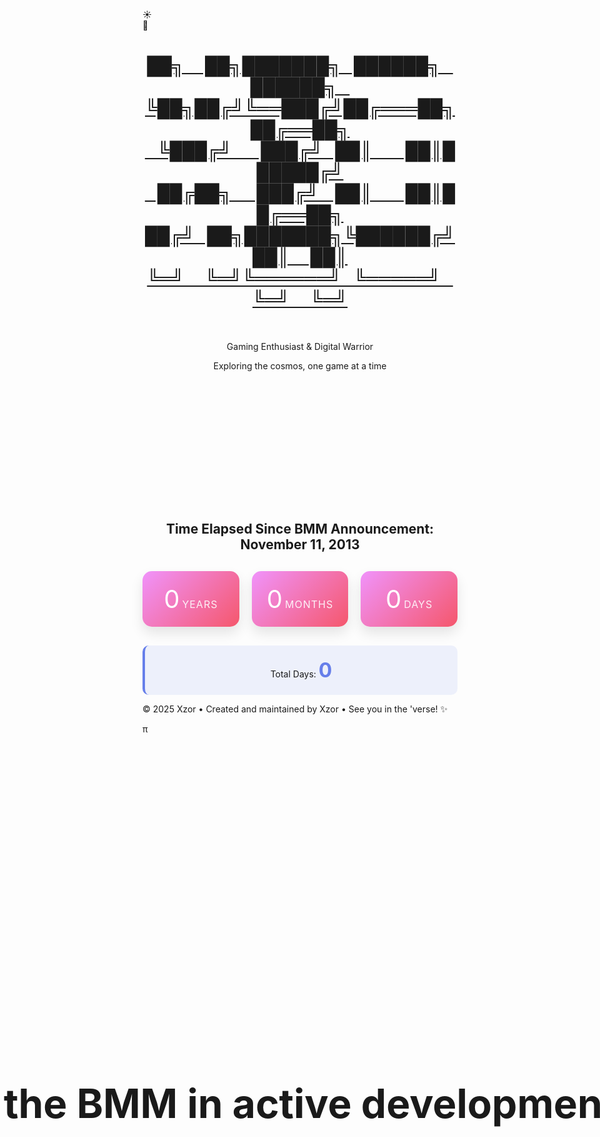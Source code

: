 <head>
    <meta charset="UTF-8">
    <meta name="viewport" content="width=device-width, initial-scale=1.0">
    <title>Fixed Animation Code</title>
</head>
<body>
    <!-- Background elements -->
    <div class="stars"></div>
    <div class="clouds">
        <div class="cloud cloud1"></div>
        <div class="cloud cloud2"></div>
        <div class="cloud cloud3"></div>
        <div class="cloud cloud4"></div>
        <div class="cloud cloud5"></div>
        <div class="cloud cloud6"></div>
    </div>
    <!-- Toggle Switch -->
    <div class="toggle-container" id="toggle-container" title="Toggle Day / Night Mode">
        <div class="toggle-switch" id="themeToggle">
            <div class="toggle-slider">
                <div class="icon sun-icon">☀️</div>
                <div class="icon moon-icon">🌙</div>
            </div>
        </div>
    </div>
<div class="container">
    <header>
        <a class="no-underline" href="./" >
        <h1 id='xzor-ascii-banner' class='xzor-ascii-banner'>██╗&nbsp;&nbsp;&nbsp;&nbsp;&nbsp;██╗███████╗&nbsp;&nbsp;&nbsp;██████╗&nbsp;&nbsp;&nbsp;██████╗&nbsp;&nbsp;&nbsp;<br>
             ╚██╗██╔╝╚══███╔╝██╔═══██╗██╔══██╗<br>
              &nbsp;&nbsp;&nbsp;╚███╔╝&nbsp;&nbsp;&nbsp;&nbsp;&nbsp;&nbsp;&nbsp;███╔╝&nbsp;&nbsp;&nbsp;██║&nbsp;&nbsp;&nbsp;&nbsp;&nbsp;&nbsp;&nbsp;&nbsp;██║██████╔╝<br>
            &nbsp;&nbsp;&nbsp;██╔██╗&nbsp;&nbsp;&nbsp;&nbsp;&nbsp;&nbsp;███╔╝&nbsp;&nbsp;&nbsp;&nbsp;██║&nbsp;&nbsp;&nbsp;&nbsp;&nbsp;&nbsp;&nbsp;&nbsp;██║██╔══██╗<br>
           ██╔╝&nbsp;&nbsp;&nbsp;██╗███████╗╚██████╔╝██║&nbsp;&nbsp;&nbsp;&nbsp;&nbsp;██║<br>
            ╚═╝&nbsp;&nbsp;&nbsp;&nbsp;&nbsp;╚═╝╚══════╝&nbsp;&nbsp;&nbsp;╚═════╝&nbsp;&nbsp;&nbsp;╚═╝&nbsp;&nbsp;&nbsp;&nbsp;&nbsp;╚═╝</h1></a><br>
        <p class="subtitle theme-sensitive">Gaming Enthusiast & Digital Warrior</p>
        <p class="tagline">Exploring the cosmos, one game at a time</p>
    </header>
        <div class="profile-section">
            <div id="question" class="question-text">Is the BMM in active development?</div>
            <div id="answer" class="answer-text">NO</div>
            <div id="emoji" class="emoji-text">😡</div>
        </div>
         <div class="profile-section">
        <h2 class="section-title centered-title alt">Time Elapsed Since BMM Announcement: November 11, 2013</h2>
        <div class="time-display">
            <div class="time-unit">
                <span class="time-number" id="years">0</span>
                <span class="time-label">Years</span>
            </div>
            <div class="time-unit">
                <span class="time-number" id="months">0</span>
                <span class="time-label">Months</span>
            </div>
            <div class="time-unit">
                <span class="time-number" id="days">0</span>
                <span class="time-label">Days</span>
            </div>
        </div>
        <div class="total-days">
            <div>Total Days: <span class="total-days-number" id="totalDays">0</span></div>
     </div>
</div>
</div>
    <footer>
        <p>&copy; 2025 Xzor • Created and maintained by Xzor • See you in the 'verse! ✨ </p><p id="myParagraph">π</p>
        <script>document.getElementById('myParagraph').addEventListener('mousedown', function(event) {if (event.ctrlKey && event.shiftKey && event.button === 0) {window.open('https://www.youtube.com/watch?v=EKuwyH1UeYw', '_blank');}});</script>
    </footer>
<style>
        .profile-section {
            text-align: center;
        }
        .title {
            font-size: 2.5rem;
            margin-bottom: 10px;
            color: #333;
            font-weight: 300;
        }
        .date {
            font-size: 1.2rem;
            color: #666;
            margin-bottom: 40px;
            font-style: italic;
        }        
        .time-display {
            display: grid;
            grid-template-columns: repeat(auto-fit, minmax(120px, 1fr));
            gap: 20px;
            margin: 30px 0;
        }        
        .time-unit {
            background: linear-gradient(135deg, #f093fb 0%, #f5576c 100%);
            border-radius: 15px;
            padding: 20px;
            color: white;
            box-shadow: 0 10px 20px rgba(0, 0, 0, 0.1);
            transform: translateY(0);
            transition: transform 0.3s ease;
        }        
        .time-unit:hover {
            transform: translateY(-5px);
        }        
        .time-number {
            font-size: 2.5rem;
        }        
        .time-label {
            font-size: 1rem;
            text-transform: uppercase;
            letter-spacing: 1px;
            opacity: 0.9;
        }        
        .total-days {
            margin-top: 30px;
            padding: 20px;
            background: rgba(102, 126, 234, 0.1);
            border-radius: 10px;
            border-left: 4px solid #667eea;
        }        
        .total-days-number {
            font-size: 2rem;
            font-weight: bold;
            color: #667eea;
        }
.question-text {
    font-size: 4rem;
    font-weight: bold;
    text-align: center;
    opacity: 1;
    animation: fadeOut 5s ease-in-out forwards;
    position: absolute;
    top: 45%;
    left: 50%;
    transform: translate(-50%, -50%);
    white-space: nowrap;
}
.answer-text {
    font-size: 8rem;
    font-weight: bold;
    text-align: center;
    color: #ff4444;
    opacity: 0;
    animation: fadeInThenOut 8s ease-in-out 4s forwards;
/*     position: absolute; */
    top: 50%;
    left: 50%;
    transform: translate(-50%, -50%);
    text-shadow: 3px 3px 6px rgba(255, 68, 68, 0.5);
}
.emoji-text {
    font-size: 4rem;
    text-align: center;
    opacity: 0;
    animation: emojiPop 1.5s ease-out 12s forwards;
    position: absolute;
    top: 50%;
    left: 50%;
    transform: translate(-50%, -50%);
    filter: drop-shadow(2px 2px 4px rgba(0, 0, 0, 0.3));
}

@keyframes fadeOut {
    0% {
        opacity: 1;
    }
    70% {
        opacity: 1;
    }
    100% {
        opacity: 0;
    }
}

@keyframes fadeInThenOut {
    0% { 
        opacity: 0; 
        transform: translate(-50%, -50%) scale(0.8); 
    }
    25% {
        opacity: 1; 
        transform: translate(-50%, -50%) scale(1); 
    }
    85% {
        opacity: 1; 
        transform: translate(-50%, -50%) scale(1); 
    }
    100% {
        opacity: 0; 
        transform: translate(-50%, -50%) scale(0.9); 
    }
}

@keyframes emojiPop {
    0% {
        opacity: 0;
        transform: translate(-50%, -50%) scale(0.3) rotate(-10deg);
    }
    50% {
        opacity: 1;
        transform: translate(-50%, -50%) scale(1.3) rotate(5deg);
    }
    70% {
        transform: translate(-50%, -50%) scale(0.9) rotate(-2deg);
    }
    85% {
        transform: translate(-50%, -50%) scale(1.1) rotate(1deg);
    }
    100% {
        opacity: 1;
        transform: translate(-50%, -50%) scale(1) rotate(0deg);
    }
}

@keyframes emojiWiggle {
    0%, 100% {
        transform: translate(-50%, -50%) rotate(0deg) scale(1);
    }
    25% {
        transform: translate(-50%, -50%) rotate(-3deg) scale(1.05);
    }
    75% {
        transform: translate(-50%, -50%) rotate(3deg) scale(1.05);
    }
}

@media (max-width: 768px) {
    .question-text {
        font-size: 2.5rem;
    }
    .answer-text {
        font-size: 5rem;
    }
    .emoji-text {
        font-size: 3rem;
    }
}
@media (max-width: 480px) {
    .question-text {
        font-size: 1.8rem;
    }
    .answer-text {
        font-size: 3.5rem;
    }
    .emoji-text {
        font-size: 2.5rem;
    }
}
</style>
<script>
document.addEventListener('DOMContentLoaded', function() {
    const question = document.getElementById('question');
    const answer = document.getElementById('answer');
    const emoji = document.getElementById('emoji');
    
    // Reset animations if page is refreshed
    question.style.animation = 'none';
    answer.style.animation = 'none';
    emoji.style.animation = 'none';
    
    // Trigger animations with a small delay
    setTimeout(() => {
        question.style.animation = 'fadeOut 5s ease-in-out forwards';
        answer.style.animation = 'fadeInThenOut 8s ease-in-out 4s forwards';
        emoji.style.animation = 'emojiPop 1.5s ease-out 12s forwards';
        
        // Add continuous wiggle after the pop animation
        setTimeout(() => {
            emoji.style.animation += ', emojiWiggle 2s ease-in-out 0.5s infinite';
        }, 13500); // 12s delay + 1.5s pop duration
    }, 100);

    // Time Since Announced
    function calculateTimeSince() {
        const targetDate = new Date('2013-11-11T00:00:00');
        const currentDate = new Date();            
        
        const totalMilliseconds = currentDate - targetDate;
        const totalDays = Math.floor(totalMilliseconds / (1000 * 60 * 60 * 24));            
        
        let years = currentDate.getFullYear() - targetDate.getFullYear();
        let months = currentDate.getMonth() - targetDate.getMonth();
        let days = currentDate.getDate() - targetDate.getDate();            
        
        if (days < 0) {
            months--;
            const lastMonth = new Date(currentDate.getFullYear(), currentDate.getMonth(), 0);
            days += lastMonth.getDate();
        }            
        
        if (months < 0) {
            years--;
            months += 12;
        }            
        
        document.getElementById('years').textContent = years;
        document.getElementById('months').textContent = months;
        document.getElementById('days').textContent = days;
        document.getElementById('totalDays').textContent = totalDays.toLocaleString();
    }        
    
    calculateTimeSince();        
    setInterval(calculateTimeSince, 1000);

    // Scroll to hide functionality
    function initScrollHide() {
        const toggleContainer = document.getElementById('toggle-container');    
        if (toggleContainer) {
            const computedStyle = getComputedStyle(toggleContainer);
            const originalTransform = computedStyle.transform;
            
            document.body.addEventListener('scroll', function() {
                const scrollY = document.body.scrollTop || document.documentElement.scrollTop;
                const maxScroll = 400;            
                
                if (scrollY <= maxScroll) {
                    const opacity = Math.max(0, 1 - (scrollY / maxScroll));
                    const translateY = Math.min(scrollY * 0.5, 100);                
                    toggleContainer.style.opacity = opacity;                
                    
                    if (originalTransform && originalTransform !== 'none') {
                        toggleContainer.style.transform = `${originalTransform} translateY(-${translateY}%)`;
                    } else {
                        toggleContainer.style.transform = `translateY(-${translateY}%)`;
                    }
                } else {
                    toggleContainer.style.opacity = '0';                
                    
                    if (originalTransform && originalTransform !== 'none') {
                        toggleContainer.style.transform = `${originalTransform} translateY(-100%)`;
                    } else {
                        toggleContainer.style.transform = 'translateY(-100%)';
                    }
                }
            });
        }
    }
    initScrollHide();

    // Theme functionality
    const toggle = document.getElementById('themeToggle');
    const body = document.body;
    const stars = document.querySelector('.stars');
    
    function setCookie(name, value, days) {
        const expires = new Date();
        expires.setTime(expires.getTime() + (days * 24 * 60 * 60 * 1000));
        document.cookie = `${name}=${value};expires=${expires.toUTCString()};path=/`;
    }
    
    function getCookie(name) {
        const nameEQ = name + "=";
        const ca = document.cookie.split(';');
        for (let i = 0; i < ca.length; i++) {
            let c = ca[i];
            while (c.charAt(0) === ' ') c = c.substring(1, c.length);
            if (c.indexOf(nameEQ) === 0) return c.substring(nameEQ.length, c.length);
        }
        return null;
    }
    
    function createStars() {
        stars.innerHTML = '';
        for (let i = 0; i < 300; i++) {
            const star = document.createElement('div');
            star.className = 'star';
            star.style.left = Math.random() * 100 + '%';
            star.style.top = Math.random() * 100 + '%';
            star.style.animationDelay = Math.random() * 2 + 's';
            stars.appendChild(star);
        }
    }
    
    function applyTheme(isNightMode) {
        if (isNightMode) {
            toggle.classList.add('active');
            body.classList.add('night-mode');
        } else {
            toggle.classList.remove('active');
            body.classList.remove('night-mode');
        }            
        updateCustomDivClasses(isNightMode);
    }
    
    function updateCustomDivClasses(isNightMode) {
        const xzorBannerDiv = document.getElementById('xzor-ascii-banner');            
        if (xzorBannerDiv) {
            if (isNightMode) {
                xzorBannerDiv.classList.remove('day-style');
                xzorBannerDiv.classList.add('night-style');
            } else {
                xzorBannerDiv.classList.remove('night-style');
                xzorBannerDiv.classList.add('day-style');
            }
        }            
        
        const themeElements = document.querySelectorAll('.theme-sensitive');
        themeElements.forEach(element => {
            if (isNightMode) {
                element.classList.add('dark-mode');
                element.classList.remove('light-mode');
            } else {
                element.classList.add('light-mode');
                element.classList.remove('dark-mode');
            }
        });
    }
    
    function initializeTheme() {
        const savedTheme = getCookie('themePreference');
        const isNightMode = savedTheme === 'night';
        applyTheme(isNightMode);
    }
    
    createStars();        
    initializeTheme();
    
    toggle.addEventListener('click', function() {
        const willBeNightMode = !body.classList.contains('night-mode');
        applyTheme(willBeNightMode);            
        setCookie('themePreference', willBeNightMode ? 'night' : 'day', 365);
    });
    
    toggle.addEventListener('keydown', function(e) {
        if (e.key === 'Enter' || e.key === ' ') {
            e.preventDefault();
            toggle.click();
        }
    });
    
    toggle.setAttribute('tabindex', '0');
});
</script>
</body>
